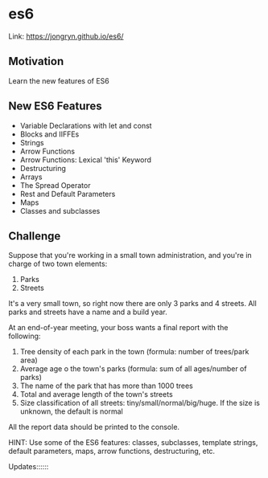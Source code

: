 # es6

Link: https://jongryn.github.io/es6/

## Motivation
Learn the new features of ES6

## New ES6 Features
- Variable Declarations with let and const
- Blocks and IIFFEs
- Strings
- Arrow Functions
- Arrow Functions: Lexical 'this' Keyword
- Destructuring
- Arrays
- The Spread Operator
- Rest and Default Parameters
- Maps
- Classes and subclasses

## Challenge
Suppose that you're working in a small town administration, and you're in charge of two town elements:
1. Parks
2. Streets

It's a very small town, so right now there are only 3 parks and 4 streets. All parks and streets have a name and a build year.

At an end-of-year meeting, your boss wants a final report with the following:
1. Tree density of each park in the town (formula: number of trees/park area)
2. Average age o the town's parks (formula: sum of all ages/number of parks)
3. The name of the park that has more than 1000 trees
4. Total and average length of the town's streets
5. Size classification of all streets: tiny/small/normal/big/huge. If the size is unknown, the default is normal

All the report data should be printed to the console.

HINT: Use some of the ES6 features: classes, subclasses, template strings, default parameters, maps, arrow functions, destructuring, etc.

Updates::::::
